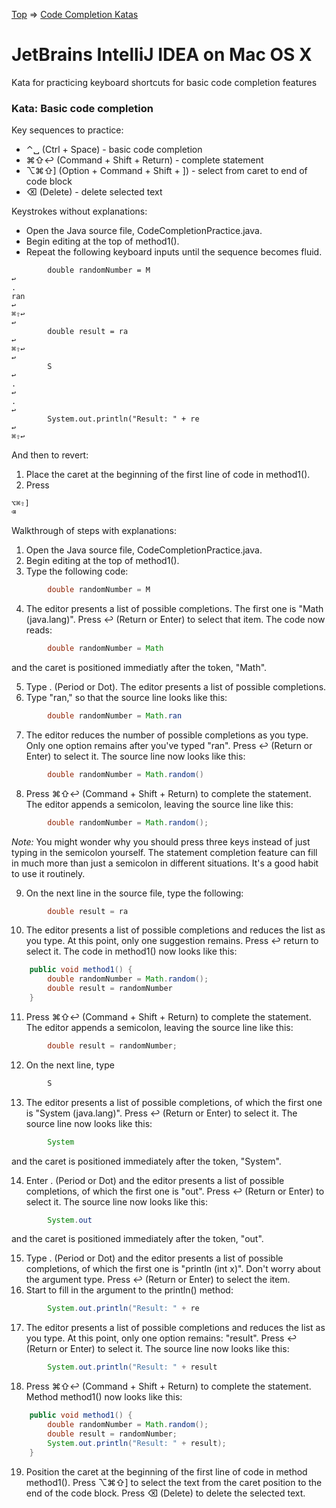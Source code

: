 [Top](README.md) => [Code Completion Katas](ij-osx-code-completion.md)

# JetBrains IntelliJ IDEA on Mac OS X

Kata for practicing keyboard shortcuts for basic code completion features

### Kata: Basic code completion

Key sequences to practice:

- ⌃␣ (Ctrl + Space) - basic code completion
- ⌘⇧↩︎ (Command + Shift + Return) - complete statement
- ⌥⌘⇧] (Option + Command + Shift + ]) - select from caret to end of code block
- ⌫ (Delete) - delete selected text

Keystrokes without explanations:

- Open the Java source file, CodeCompletionPractice.java.
- Begin editing at the top of method1().
- Repeat the following keyboard inputs until the sequence becomes fluid.
```
        double randomNumber = M
↩︎
.
ran
↩︎
⌘⇧↩︎
↩︎
        double result = ra
↩︎
⌘⇧↩︎
↩︎
        S
↩︎
.
↩︎
.
↩︎
        System.out.println("Result: " + re
↩︎
⌘⇧↩︎
```

And then to revert:

1. Place the caret at the beginning of the first line of code in method1().
1. Press
```
⌥⌘⇧]
⌫
```

Walkthrough of steps with explanations:

1. Open the Java source file, CodeCompletionPractice.java.
1. Begin editing at the top of method1().
1. Type the following code:
```java
        double randomNumber = M
```
4. The editor presents a list of possible completions. The first one is "Math (java.lang)". Press ↩ (Return or Enter) to select that item. The code now reads:
```java
        double randomNumber = Math
```
and the caret is positioned immediatly after the token, "Math".

5. Type . (Period or Dot). The editor presents a list of possible completions.
6. Type "ran," so that the source line looks like this:
```java
        double randomNumber = Math.ran
```
7. The editor reduces the number of possible completions as you type. Only one option remains after you've typed "ran". Press ↩ (Return or Enter) to select it. The source line now looks like this:
```java
        double randomNumber = Math.random()
```
8. Press ⌘⇧↩ (Command + Shift + Return) to complete the statement. The editor appends a semicolon, leaving the source line like this:
```java
        double randomNumber = Math.random();
```
_Note:_ You might wonder why you should press three keys instead of just typing in the semicolon yourself. The statement completion feature can fill in much more than just a semicolon in different situations. It's a good habit to use it routinely.

9. On the next line in the source file, type the following:
```java
        double result = ra
```
10. The editor presents a list of possible completions and reduces the list as you type. At this point, only one suggestion remains. Press ↩ return to select it. The code in method1() now looks like this:
```java
    public void method1() {
        double randomNumber = Math.random();
        double result = randomNumber
    }
```
11. Press ⌘⇧↩ (Command + Shift + Return) to complete the statement. The editor appends a semicolon, leaving the source line like this:
```java
        double result = randomNumber;
```
12. On the next line, type
```java
        S
```
13. The editor presents a list of possible completions, of which the first one is "System (java.lang)". Press ↩ (Return or Enter) to select it. The source line now looks like this:
```java
        System
```
and the caret is positioned immediately after the token, "System".

14. Enter . (Period or Dot) and the editor presents a list of possible completions, of which the first one is "out". Press ↩ (Return or Enter) to select it. The source line now looks like this:
```java
        System.out
```
and the caret is positioned immediately after the token, "out".

15. Type . (Period or Dot) and the editor presents a list of possible completions, of which the first one is "println (int x)". Don't worry about the argument type. Press ↩ (Return or Enter) to select the item.
16. Start to fill in the argument to the println() method:
```java
        System.out.println("Result: " + re
```
17. The editor presents a list of possible completions and reduces the list as you type. At this point, only one option remains: "result". Press ↩ (Return or Enter) to select it. The source line now looks like this:
```java
        System.out.println("Result: " + result
```
18. Press ⌘⇧↩ (Command + Shift + Return) to complete the statement. Method method1() now looks like this:
```java
    public void method1() {
        double randomNumber = Math.random();
        double result = randomNumber;
        System.out.println("Result: " + result);
    }
```
19. Position the caret at the beginning of the first line of code in method method1(). Press ⌥⌘⇧] to select the text from the caret position to the end of the code block. Press ⌫ (Delete) to delete the selected text.



